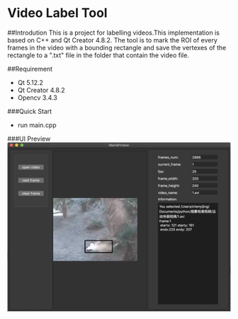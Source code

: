 # Video Label Tool #

##Introdution
This is a project for labelling videos.This implementation is based on C++ and Qt Creator 4.8.2. The tool is to mark the ROI  of every frames in the video with a bounding rectangle and save the vertexes of the rectangle to a ".txt" file in the folder that contain the video file.

##Requirement
- Qt 5.12.2
- Qt Creator 4.8.2
- Opencv 3.4.3

###Quick Start

- run main.cpp

###UI Preview
![index](https://github.com/Mirrorcyj/video-label-tool/raw/master/UI/video_label_tool.png)




